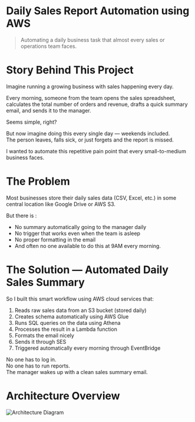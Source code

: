 # Daily Sales Report Automation using AWS

> Automating a daily business task that almost every sales or operations team faces.

# Story Behind This Project

Imagine running a growing business with sales happening every day.

Every morning, someone from the team opens the sales spreadsheet, calculates the total number of orders and revenue, drafts a quick summary email, and sends it to the manager.

Seems simple, right?

But now imagine doing this every single day — weekends included.  
The person leaves, falls sick, or just forgets and the report is missed.

I wanted to automate this repetitive pain point that every small-to-medium business faces.

# The Problem

Most businesses store their daily sales data (CSV, Excel, etc.) in some central location like Google Drive or AWS S3.

But there is :
- No summary automatically going to the manager daily 
- No trigger that works even when the team is asleep
- No proper formatting in the email
- And often no one available to do this at 9AM every morning.


# The Solution — Automated Daily Sales Summary

So I built this smart workflow using AWS cloud services that:

1. Reads raw sales data from an S3 bucket (stored daily)
2. Creates schema automatically using AWS Glue
3. Runs SQL queries on the data using Athena
4. Processes the result in a Lambda function
5. Formats the email nicely
6. Sends it through SES
7. Triggered automatically every morning through EventBridge

No one has to log in.  
No one has to run reports.  
The manager wakes up with a clean sales summary email.

# Architecture Overview

![Architecture Diagram](images/architecture.png)



